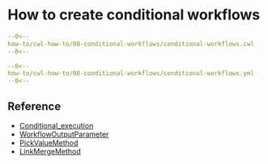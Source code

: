 # How to create conditional workflows

```yaml linenums="1" hl_lines="1 30-36 50-51 53 70-71 73 80 122"
--8<--
how-to/cwl-how-to/08-conditional-workflows/conditional-workflows.cwl
--8<--
```

```yaml
--8<--
how-to/cwl-how-to/08-conditional-workflows/conditional-workflows.yml
--8<--
```

## Reference

* [Conditional_execution](https://www.commonwl.org/v1.2/Workflow.html#Conditional_execution_(Optional))
* [WorkflowOutputParameter](https://www.commonwl.org/v1.2/Workflow.html#WorkflowOutputParameter)
* [PickValueMethod](https://www.commonwl.org/v1.2/Workflow.html#PickValueMethod)
* [LinkMergeMethod](https://www.commonwl.org/v1.2/Workflow.html#LinkMergeMethod)